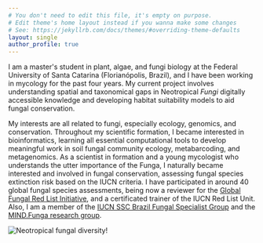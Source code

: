 ```yaml
---
# You don't need to edit this file, it's empty on purpose.
# Edit theme's home layout instead if you wanna make some changes
# See: https://jekyllrb.com/docs/themes/#overriding-theme-defaults
layout: single
author_profile: true
---
```


I am a master's student in plant, algae, and fungi biology at the Federal University of Santa Catarina (Florianópolis, Brazil), and I have been working in mycology for the past four years. My current project involves understanding spatial and taxonomical gaps in Neotropical *Fungi* digitally accessible knowledge and developing habitat suitability models to aid fungal conservation.

My interests are all related to fungi, especially ecology, genomics, and conservation. Throughout my scientific formation, I
became interested in bioinformatics, learning all essential computational tools to develop meaningful work in soil fungal
community ecology, metabarcoding, and metagenomics. As a scientist in formation and a young mycologist who understands the utter
importance of the Funga, I naturally became interested and involved in fungal conservation, assessing fungal species extinction
risk based on the IUCN criteria. I have participated in around 40 global fungal species assessments, being now a reviewer for the
[Global Fungal Red List Initiative](https://redlist.info/en/iucn/welcome), and a certificated trainer of the IUCN Red List Unit. Also, I am a member of the [IUCN SSC Brazil Fungal Specialist Group](https://www.iucnbrazfun.com/) and the [MIND.Funga research group](https://mindfunga.ufsc.br/?lang=en).


![Neotropical fungal diversity!](/assets/images/about_footer.png)
